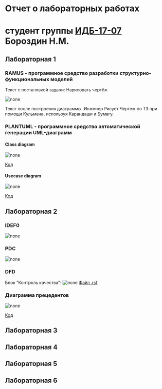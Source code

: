 # Отчет о лабораторных работах
# студент группы [ИДБ-17-07](https://github.com/stankin/design-part-1/wiki/list-idb-17-07) Бороздин Н.М.

## Лабораторная 1

### RAMUS - программное средство разработки структурно-функциональных моделей
Текст с постановкой задачи: Нарисовать чертёж

![none](https://github.com/oyway6173/borozdin.github.io/blob/master/Lab_1/ramus1.JPG)

Текст после построения диаграммы: Инженер Рисует Чертеж по ТЗ при помощи Кульмана, используя Карандаши и Бумагу.

### PLANTUML - программное средство автоматической генерации UML-диаграмм
#### Class diagram
![none](https://github.com/oyway6173/borozdin.github.io/blob/master/Lab_1/UML.png)

[Код](https://github.com/oyway6173/borozdin.github.io/blob/master/Lab_1/UML_txt_1.txt)

#### Usecase diagram
![none](https://github.com/oyway6173/borozdin.github.io/blob/master/Lab_1/UML1.png)
 
[Код](https://github.com/oyway6173/borozdin.github.io/blob/master/Lab_1/UML_txt_2.txt)

## Лабораторная 2

### IDEF0

![none](https://github.com/oyway6173/borozdin.github.io/blob/master/Lab_2/idef0.JPG)

### PDC

![none](https://github.com/oyway6173/borozdin.github.io/blob/master/Lab_2/PDC.JPG)

### DFD

Блок "Контроль качества":
![none](https://github.com/oyway6173/borozdin.github.io/blob/master/Lab_2/DFD.JPG)
[Файл .rsf](https://github.com/oyway6173/borozdin.github.io/blob/master/Lab_2/Ramus.rsf)

### Диаграмма прецедентов

![none](https://github.com/oyway6173/borozdin.github.io/blob/master/Lab_2/UseCase.JPG)

[Код](https://github.com/oyway6173/borozdin.github.io/blob/master/Lab_1/UML_txt_1.txt)

## Лабораторная 3

## Лабораторная 4

## Лабораторная 5

## Лабораторная 6
